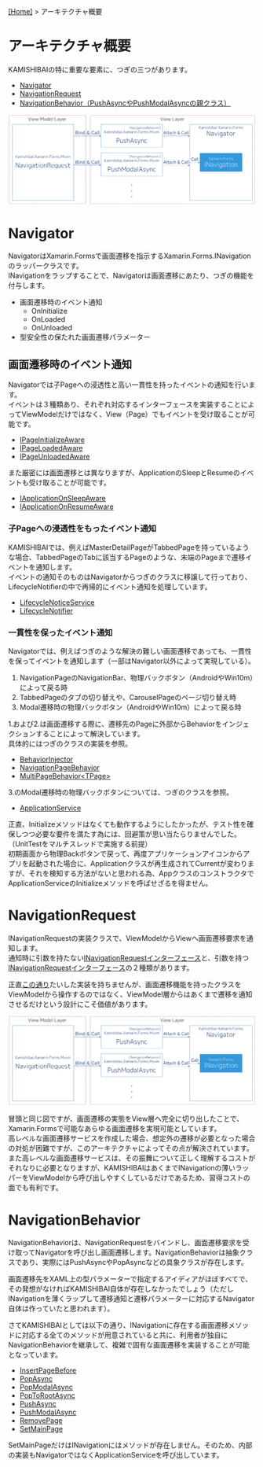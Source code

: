 [[Home]](../README-ja.md) > アーキテクチャ概要

# アーキテクチャ概要  
KAMISHIBAIの特に重要な要素に、つぎの三つがあります。  

* [Navigator](#navigator)
* [NavigationRequest](#navigationrequest)  
* [NavigationBehavior（PushAsyncやPushModalAsyncの親クラス）](#navigationbehavior)  

![](3-Architecture-Overview/KAMISHIBAI.png)

# Navigator

NavigatorはXamarin.Formsで画面遷移を指示するXamarin.Forms.INavigationのラッパークラスです。  
INavigationをラップすることで、Navigatorは画面遷移にあたり、つぎの機能を付与します。  

* 画面遷移時のイベント通知  
    * OnInitialize
    * OnLoaded
    * OnUnloaded
* 型安全性の保たれた画面遷移パラメーター  

## 画面遷移時のイベント通知
Navigatorでは子Pageへの浸透性と高い一貫性を持ったイベントの通知を行います。  
イベントは３種類あり、それぞれ対応するインターフェースを実装することによってViewModelだけではなく、View（Page）でもイベントを受け取ることが可能です。  

* [IPageInitializeAware](https://github.com/nuitsjp/KAMISHIBAI/blob/master/Source/Kamishibai.Xamarin.Forms/IPageInitializeAware.cs)  
* [IPageLoadedAware](https://github.com/nuitsjp/KAMISHIBAI/blob/master/Source/Kamishibai.Xamarin.Forms/IPageLoadedAware.cs)  
* [IPageUnloadedAware](https://github.com/nuitsjp/KAMISHIBAI/blob/master/Source/Kamishibai.Xamarin.Forms/IPageUnloadedAware.cs)  

また厳密には画面遷移とは異なりますが、ApplicationのSleepとResumeのイベントも受け取ることが可能です。  

* [IApplicationOnSleepAware](https://github.com/nuitsjp/KAMISHIBAI/blob/master/Source/Kamishibai.Xamarin.Forms/IApplicationOnSleepAware.cs)  
* [IApplicationOnResumeAware](https://github.com/nuitsjp/KAMISHIBAI/blob/master/Source/Kamishibai.Xamarin.Forms/IApplicationOnResumeAware.cs)  

### 子Pageへの浸透性をもったイベント通知

KAMISHIBAIでは、例えばMasterDetailPageがTabbedPageを持っているような場合、TabbedPageのTabに該当するPageのような、末端のPageまで遷移イベントを通知します。  
イベントの通知そのものはNavigatorからつぎのクラスに移譲して行っており、LifecycleNotifierの中で再帰的にイベント通知を処理しています。  

* [LifecycleNoticeService](https://github.com/nuitsjp/KAMISHIBAI/blob/master/Source/Kamishibai.Xamarin.Forms/LifecycleNoticeService.cs)  
* [LifecycleNotifier](https://github.com/nuitsjp/KAMISHIBAI/blob/master/Source/Kamishibai.Xamarin.Forms/LifecycleNotifier.cs)  

### 一貫性を保ったイベント通知  

Navigatorでは、例えばつぎのような解決の難しい画面遷移であっても、一貫性を保ってイベントを通知します（一部はNavigator以外によって実現している）。  

1. NavigationPageのNavigationBar、物理バックボタン（AndroidやWin10m）によって戻る時  
2. TabbedPageのタブの切り替えや、CarouselPageのページ切り替え時  
3. Modal遷移時の物理バックボタン（AndroidやWin10m）によって戻る時  

1.および2.は画面遷移する際に、遷移先のPageに外部からBehaviorをインジェクションすることによって解決しています。  
具体的にはつぎのクラスの実装を参照。  

* [BehaviorInjector](https://github.com/nuitsjp/KAMISHIBAI/blob/master/Source/Kamishibai.Xamarin.Forms/BehaviorInjector.cs)
* [NavigationPageBehavior](https://github.com/nuitsjp/KAMISHIBAI/blob/master/Source/Kamishibai.Xamarin.Forms/NavigationPageBehavior.cs)
* [MultiPageBehavior&lt;TPage>](https://github.com/nuitsjp/KAMISHIBAI/blob/master/Source/Kamishibai.Xamarin.Forms/MultiPageBehavior.cs)  

3.のModal遷移時の物理バックボタンについては、つぎのクラスを参照。  

* [ApplicationService](https://github.com/nuitsjp/KAMISHIBAI/blob/master/Source/Kamishibai.Xamarin.Forms/ApplicationService.cs)  

正直、Initializeメソッドはなくても動作するようにしたかったが、テスト性を確保しつつ必要な要件を満たす為には、回避策が思い当たらりませんでした。（UnitTestをマルチスレッドで実施する前提）  
初期画面から物理Backボタンで戻って、再度アプリケーションアイコンからアプリを起動された場合に、Applicationクラスが再生成されてCurrentが変わりますが、それを検知する方法がないと思われる為、AppクラスのコンストラクタでApplicationServiceのInitializeメソッドを呼ばせざるを得ません。  

# NavigationRequest

INavigationRequestの実装クラスで、ViewModelからViewへ画面遷移要求を通知します。  
通知時に引数を持たない[INavigationRequestインターフェース](https://github.com/nuitsjp/KAMISHIBAI/blob/master/Source/Kamishibai.Xamarin.Forms/Mvvm/INavigationRequest.cs#L5)と、引数を持つ[INavigationRequest<TPara>インターフェース](https://github.com/nuitsjp/KAMISHIBAI/blob/master/Source/Kamishibai.Xamarin.Forms/Mvvm/INavigationRequest.cs#L12)の２種類があります。  

正直[この通り](https://github.com/nuitsjp/KAMISHIBAI/blob/master/Source/Kamishibai.Xamarin.Forms/Mvvm/NavigationRequest.cs)たいした実装を持ちませんが、画面遷移機能を持ったクラスをViewModelから操作するのではなく、ViewModel層からはあくまで遷移を通知させるだけという設計にこそ価値があります。  

![](3-Architecture-Overview/KAMISHIBAI.png)

冒頭と同じ図ですが、画面遷移の実態をView層へ完全に切り出したことで、Xamarin.Formsで可能なあらゆる画面遷移を実現可能としています。  
高レベルな画面遷移サービスを作成した場合、想定外の遷移が必要となった場合の対処が困難ですが、このアーキテクチャによってその点が解決されています。  
また高レベルな画面遷移サービスは、その振舞について正しく理解するコストがそれなりに必要となりますが、KAMISHIBAIはあくまでINavigationの薄いラッパーをViewModelから呼び出しやすくしているだけであるため、習得コストの面でも有利です。  

# NavigationBehavior  

NavigationBehaviorは、NavigationRequestをバインドし、画面遷移要求を受け取ってNavigatorを呼び出し画面遷移します。NavigationBehaviorは抽象クラスであり、実際にはPushAsyncやPopAsyncなどの具象クラスが存在します。  

画面遷移先をXAML上の型パラメーターで指定するアイディアがほぼすべてで、その発想がなければKAMISHIBAI自体が存在しなかったでしょう（ただしINavigationを薄くラップして遷移通知と遷移パラメーターに対応するNavigator自体は作っていたと思われます）。  

さてKAMISHIBAIとしては以下の通り、INavigationに存在する画面遷移メソッドに対応する全てのメソッドが用意されていると共に、利用者が独自にNavigationBehaviorを継承して、複雑で固有な画面遷移を実装することが可能となっています。  

* [InsertPageBefore](https://github.com/nuitsjp/KAMISHIBAI/blob/master/Source/Kamishibai.Xamarin.Forms/Mvvm/InsertPageBefore.cs)  
* [PopAsync](https://github.com/nuitsjp/KAMISHIBAI/blob/master/Source/Kamishibai.Xamarin.Forms/Mvvm/PopAsync.cs)  
* [PopModalAsync](https://github.com/nuitsjp/KAMISHIBAI/blob/master/Source/Kamishibai.Xamarin.Forms/Mvvm/PopModalAsync.cs)  
* [PopToRootAsync](https://github.com/nuitsjp/KAMISHIBAI/blob/master/Source/Kamishibai.Xamarin.Forms/Mvvm/PopToRootAsync.cs)  
* [PushAsync](https://github.com/nuitsjp/KAMISHIBAI/blob/master/Source/Kamishibai.Xamarin.Forms/Mvvm/PushAsync.cs)  
* [PushModalAsync](https://github.com/nuitsjp/KAMISHIBAI/blob/master/Source/Kamishibai.Xamarin.Forms/Mvvm/PushModalAsync.cs)  
* [RemovePage](https://github.com/nuitsjp/KAMISHIBAI/blob/master/Source/Kamishibai.Xamarin.Forms/Mvvm/RemovePage.cs)  
* [SetMainPage](https://github.com/nuitsjp/KAMISHIBAI/blob/master/Source/Kamishibai.Xamarin.Forms/Mvvm/SetMainPage.cs)  

SetMainPageだけはINavigationにはメソッドが存在しません。そのため、内部の実装もNavigatorではなくApplicationServiceを呼び出しています。  